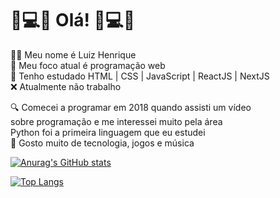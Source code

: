 # 👋💻📕 Olá! 🎵💻🎸

🙋‍♂️ Meu nome é Luiz Henrique <br>
📍 Meu foco atual é programação web <br>
📖 Tenho estudado HTML | CSS | JavaScript | ReactJS | NextJS <br>
❌ Atualmente não trabalho <br>

🔍 Comecei a programar em 2018 quando assisti um vídeo <br>
   sobre programação e me interessei muito pela área <br>
   Python foi a primeira linguagem que eu estudei <br>
📱 Gosto muito de tecnologia, jogos e música <br>



[![Anurag's GitHub stats](https://github-readme-stats.vercel.app/api?username=LuizHenri16&theme=dracula&hide=contribs&hide_title=true)](https://github.com/LuizHenri16/github-readme-stats)

[![Top Langs](https://github-readme-stats.vercel.app/api/top-langs/?username=LuizHenri16&layout=compact)](https://github.com/LuizHenri16/github-readme-stats)
